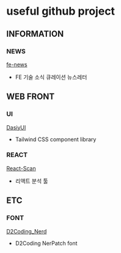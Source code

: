 # useful github project

## INFORMATION

### NEWS

[fe-news](https://github.com/naver/fe-news)

- FE 기술 소식 큐레이션 뉴스레터

## WEB FRONT

### UI

[DasiyUI](https://github.com/saadeghi/daisyui)

- Tailwind CSS component library

### REACT

[React-Scan](https://github.com/aidenybai/react-scan)

- 리액트 분석 툴

## ETC

### FONT

[D2Coding_Nerd](https://github.com/kelvinks/D2Coding_Nerd)

- D2Coding NerPatch font
